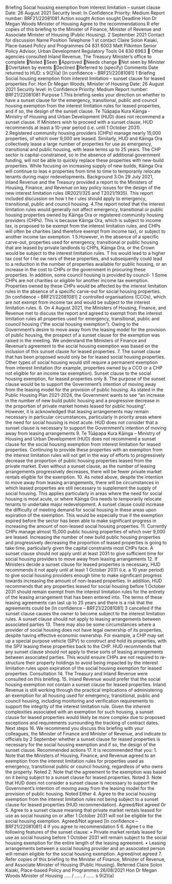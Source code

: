 Briefing Social housing exemption from interest limitation – sunset clause Date: 26 August 2021 Security level: In Confidence Priority: Medium Report number: BRF21/22081081 Action sought Action sought Deadline Hon Dr Megan Woods Minister of Housing Agree to the recommendations R efer copies of this briefing to the Minister of Finance, Minister of Revenue and Associate Minister of Housing (Public Housing). 2 September 2021 Contact for discussion Name Position Telephone 1 st contact Claire Solon Kaiaki, Place-based Policy and Programmes 04 831 6003 Matt Pilkinton Senior Policy Advisor, Urban Development Regulatory Tools 04 830 6963  Other agencies consulted Inland Revenue, The Treasury Minister’s office to complete Noted Seen Approved Needs change Not seen by Minister Overtaken by events Declined Referred to (specify) Comments Date returned to HUD: s 9(2)(a) \[In confidence – BRF21/22081081\] 1 Briefing Social housing exemption from interest limitation – sunset clause for leased properties For: Hon Dr Megan Woods, Minister of Housing Date: 26 August 2021 Security level: In Confidence Priority: Medium Report number: BRF21/22081081 Purpose 1.This briefing seeks your direction on whether to have a sunset clause for the emergency, transitional, public and council housing exemption from the interest limitation rules for leased properties, and if so, the design of the sunset clause. Te Tūāpapa Kura Kāinga - Ministry of Housing and Urban Development (HUD) does not recommend a sunset clause. If Ministers wish to proceed with a sunset clause, HUD recommends at least a 10-year period (i.e. until 1 October 2031). 2.Registered community housing providers (CHPs) manage nearly 15,000 properties, of which over 9,000 are leased. Similarly, HUD and Kāinga Ora collectively lease a large number of properties for use as emergency, transitional and public housing, with lease terms up to 25 years. The CHP sector is capital-constrained, so in the absence of additional government funding, will not be able to quickly replace these properties with new-build properties. While focusing on increasing supply of new builds, Kāinga Ora will continue to leas e properties from time to time to temporarily relocate tenants during major redevelopments. Background 3.On 29 July 2021, Inland Revenue and the Treasury provided a report to the Ministers of Housing, Finance, and Revenue on key policy issues for the design of the new interest limitation rules (IR2021/325 and T2021/1935). This report included discussion on how t he r ules should apply to emergency, transitional, public and council housing. 4.The report noted that the interest limitation rules would generally not affect emergency, transitional or public housing properties owned by Kāinga Ora or registered community housing providers (CHPs). This is because Kāinga Ora, which is subject to income tax, is proposed to be exempt from the interest limitation rules, and CHPs will often be charities (and therefore exempt from income tax), or subject to another income tax exemption. 1 5.However, in the absence of a specific carve-out, properties used for emergency, transitional or public housing that are leased by private landlords to CHPs, Kāinga Ora, or the Crown would be subject to the interest limitation rules. T his would lead to a higher tax cost for t he ow ners of these properties, and subsequently could lead to a reduction in the number of properties available for public housing, or an increase in the cost to CHPs or the government in procuring these properties. In addition, some council housing is provided by council- 1 Some CHPs are not charities or eligible for another income tax exemption. Properties owned by these CHPs would be affected by the interest limitation rules in the absence of a specific carve-out for social housing properties. \[In confidence – BRF21/22081081\] 2 controlled organisations (CCOs), which are not exempt from income tax and would be subject to the interest limitation rules. 6. On 4 August 2021, the Ministers of Housing, Finance, and Revenue met to discuss the report and agreed to exempt from the interest limitation rules all properties used for emergency, transitional, public and council housing (“the social housing exemption”). Owing to the Government’s desire to move away from the leasing model for the provision of public housing, the prospect of a sunset clause for the exemption was raised in the meeting. We understand the Ministers of Finance and Revenue’s agreement to the social housing exemption was based on the inclusion of this sunset clause for leased properties. 7. The sunset clause that has been proposed would only be for leased social housing properties. Other types of social housing would still require a permanent exemption from interest limitation (for example, properties owned by a CCO or a CHP not eligible for an income tax exemption). Sunset clause to the social housing exemption, for leased properties only 8. The purpose of the sunset clause would be to support the Government’s intention of moving away from the leasing model for the provision of public housing. As stated in the Public Housing Plan 2021-2024, the Government wants to see “an increase in the number of new build public housing and a progressive decrease in the proportion of private market homes leased for public housing”. However, it is acknowledged that leasing arrangements may remain necessary in particular circumstances, particularly in priority areas where the need for social housing is most acute. HUD does not consider that a sunset clause is necessary to support the Government’s intention of moving away from leasing arrangements 9. Te Tūāpapa Kura Kāinga – Ministry of Housing and Urban Development (HUD) does not recommend a sunset clause for the social housing exemption from interest limitation for leased properties. Continuing to provide these properties with an exemption from the interest limitation rules will not get in the way of efforts to progressively decrease the proportion of public housing properties leased from the private market. Even without a sunset clause, as the number of leasing arrangements progressively decreases, there will be fewer private market rentals eligible for the exemption. 10. As noted above, despite the intention to move away from leasing arrangements, there will be circumstances in which leased properties are still necessary to supplement the supply of social housing. This applies particularly in areas where the need for social housing is most acute, or where Kāinga Ora needs to temporarily relocate tenants to undertake major redevelopment. A sunset clause could increase the difficulty of meeting demand for social housing in these areas upon expiration of the exemption. This would be especially true if the exemption expired before the sector has been able to make significant progress in increasing the amount of non-leased social housing properties. 11. Currently CHPs manage almost 15,000 public housing properties of which over 9,000 are leased. Increasing the number of new build public housing properties and progressively decreasing the proportion of leased properties is going to take time, particularly given the capital constraints most CHPs face. A sunset clause should not apply until at least 2031 to give sufficient time for social housing providers to move away from leasing arrangements 12. If Ministers decide a sunset clause for leased properties is necessary, HUD recommends it not apply until at least 1 October 2031 (i.e. a 10 year period) to give social housing providers enough time to make significant progress towards increasing the amount of non-leased properties. In addition, HUD recommends that any properties leased for social housing before 1 October 2031 should remain exempt from the interest limitation rules for the entirety of the leasing arrangement that has been entered into. The terms of these leasing agreements can last up to 25 years and there is a risk that the agreements could be \[In confidence – BRF21/22081081\] 3 cancelled if the sunset clause causes the owner to become subject to the interest limitation rules. A sunset clause should not apply to leasing arrangements between associated parties 13. There may also be some circumstances where a provider of social housing does not have legal ownership of its properties, despite having effective economic ownership. For example, a CHP may set up a special purpose vehicle (SPV) to construct and hold its properties, with the SPV leasing these properties back to the CHP. HUD recommends that any sunset clause should not apply to these sorts of leasing arrangements between associated parties. This would ensure CHPs are not required to re-structure their property holdings to avoid being impacted by the interest limitation rules upon expiration of the social housing exemption for leased properties. Consultation 14. The Treasury and Inland Revenue were consulted on this briefing. 15. Inland Revenue would prefer that the social housing exemption not contain a sunset clause for leased properties. Inland Revenue is still working through the practical implications of administering an exemption for all housing used for emergency, transitional, public and council housing, including monitoring and verification requirements to support the integrity of the interest limitation rule. Given the inherent complexities associated with an exemption for such housing, a sunset clause for leased properties would likely be more complex due to proposed exceptions and requirements surrounding the tracking of contract dates. Next steps 16. We recommend you discuss this briefing with your colleagues, the Minister of Finance and Minister of Revenue, and indicate to officials by 2 September whether a sunset clause for leased properties is necessary for the social housing exemption and if so, the design of the sunset clause. Recommended actions 17. It is recommended that you: 1. Note that the Ministers of Housing, Finance, and Revenue agreed to an exemption from the interest limitation rules for properties used as emergency, transitional public or council housing, regardless of who owns the property. Noted 2. Note that the agreement to the exemption was based on it being subject to a sunset clause for leased properties. Noted 3. Note that HUD does not consider a sunset clause is necessary to support the Government’s intention of moving away from the leasing model for the provision of public housing. Noted Either 4. Agree to the social housing exemption from the interest limitation rules not being subject to a sunset clause for leased properties (HUD recommendation). Agreed/Not agreed Or 5. Agree to a sunset clause meaning that private market rentals leased for use as social housing on or after 1 October 2031 will not be eligible for the social housing exemption. Agreed/Not agreed \[In confidence – BRF21/22081081\] 4 If you agree to recommendation 5 6. Agree t o the following features of the sunset clause: • Private market rentals leased for use as social housing before 1 October 2031 will remain subject to the social housing exemption for the entire length of the leasing agreement. • Leasing arrangements between a social housing provider and an associated person will remain eligible for the social housing exemption. Agreed/not agreed 7. Refer copies of this briefing to the Minister of Finance, Minister of Revenue, and Associate Minister of Housing (Public Housing). Referred Claire Solon Kaiaki, Place-based Policy and Programmes 26/08/2021 Hon Dr Megan Woods Minister of Housing ..... / ...... / ...... s 9(2)(a)